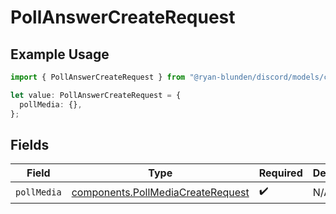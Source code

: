 # PollAnswerCreateRequest

## Example Usage

```typescript
import { PollAnswerCreateRequest } from "@ryan-blunden/discord/models/components";

let value: PollAnswerCreateRequest = {
  pollMedia: {},
};
```

## Fields

| Field                                                                                  | Type                                                                                   | Required                                                                               | Description                                                                            |
| -------------------------------------------------------------------------------------- | -------------------------------------------------------------------------------------- | -------------------------------------------------------------------------------------- | -------------------------------------------------------------------------------------- |
| `pollMedia`                                                                            | [components.PollMediaCreateRequest](../../models/components/pollmediacreaterequest.md) | :heavy_check_mark:                                                                     | N/A                                                                                    |